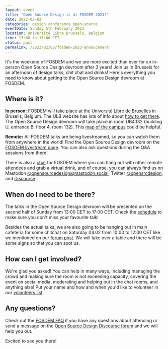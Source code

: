 ```yaml
---
layout: event
title: "Open Source Design is at FOSDEM 2023!"
date: 2022-02-03
categories: design conference open-source
eventDate: Sunday 5th February 2023 
location: université Libre Brussels, Belgium 
time: 13:00 to 17:00 CET 
status: past
permalink: /2023/02/03/fosdem-2023-annoucement
---
```



It's the weekend of FOSDEM and we are more excited than ever for an in-person Open Source Design devroom after 3 years! Join us in Brussels for an afternoon of design talks, chit chat and drinks! Here's everything you need to know about getting to the Open Source Design devroom at FOSDEM.

## Where is it?

**In person:** FOSDEM will take place at the [Université Libre de Bruxelles](https://www.openstreetmap.org/relation/13699100) in Brusells, Belgium. The ULB website has lots of info about [how to get there](https://www.ulb.be/en/solbosch/directions#deplacements). The Open Source Design devroom will take place in room UB4.132 (building U, entrance B, floor 4, room 132). This [map of the campus](https://www.ulb.be/en/maps-directions/solbosch) could be helpful.

**Remote:** All FOSDEM talks are being livestreamed, so you can watch them from anywhere in the world! Find the Open Source Design devroom on the [FOSDEM livestream page](https://fosdem.org/2023/live/). You can also ask questions during the Q&A sessions from there!

There is also a [chat](https://chat.fosdem.org/) for FOSDEM where you can hang out with other remote attendees and grab a virtual drink, and of course, you can always find us on Mastodon [@opensourcedesign@mastodon.social](https://mastodon.social/@opensourcedesign), Twitter [@opensrcdesign](https://twitter.com/opensrcdesign), and [Discourse](https://discourse.opensourcedesign.net).

## When do I need to be there?

The talks in the Open Source Design devroom will be presented on the second half of Sunday from 13:00 CET to 17:00 CET. Check the [schedule](https://fosdem.org/2023/schedule/track/open_source_design/) to make sure you don't miss your favourite talk!

Besides the actual talks, we are also going to be hanging out in main cafeteria for some chitchat on Saturday 04.02 from 10:00 to 12:00 CET like we mentioned on our [forum post](https://discourse.opensourcedesign.net/t/fosdem-2023-organisation/3224/14). We will take over a table and there will be some signs so that you can spot us.

## How can I get involved?

We're glad you asked! You can help in many ways, including managing the crowd and making sure the room is not exceeding capacity, covering the event on social media, moderating and helping out in the chat rooms, and anything else! Put your name and how and when you'd like to volunteer in our [volunteers list](https://cloud.opensourcedesign.net/s/d9jsa3EDJWAKKHG).

## Any questions?

Check out the [FOSDEM FAQ](https://fosdem.org/2023/faq/) if you have any questions about attending or send a message on the [Open Source Design Discourse forum](https://discourse.opensourcedesign.net) and we will help you out.

Excited to see you there!

